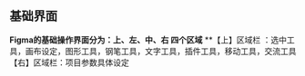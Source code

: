 ## 基础界面
**Figma的基础操作界面分为：上、左、中、右 四个区域**
**【上】区域栏 ：选中工具，画布设定，图形工具，钢笔工具，文字工具，插件工具，移动工具，交流工具
【右】区域栏：项目参数具体设定
